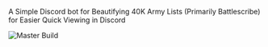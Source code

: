 A Simple Discord bot for Beautifying 40K Army Lists (Primarily Battlescribe) for Easier Quick Viewing in Discord

![Master Build](https://github.com/BSHODOKAI/40KListBot/blob/master/.github/workflows/dotnet.yml/badge.svg)